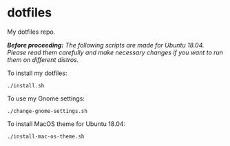 # dotfiles

My dotfiles repo.

***Before proceeding:*** *The following scripts are made for Ubuntu 18.04. Please read them carefully and make necessary changes if you want to run them on different distros.*

To install my dotfiles:

```console
./install.sh
```

To use my Gnome settings:

```console
./change-gnome-settings.sh
```

To install MacOS theme for Ubuntu 18.04:

```console
./install-mac-os-theme.sh
```
